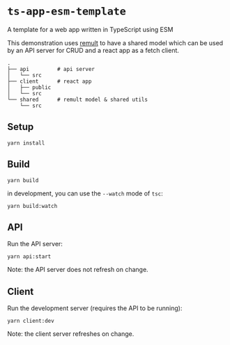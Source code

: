 # `ts-app-esm-template`

A template for a web app written in TypeScript using ESM

This demonstration uses [remult](https://remult.dev/) to have a shared model which can be used by an API server for CRUD and a react app as a fetch client.

```
.
├── api         # api server
│   └── src
├── client      # react app
│   ├── public
│   └── src
└── shared      # remult model & shared utils
    └── src
```

## Setup

```
yarn install
```

## Build

```
yarn build
```

in development, you can use the `--watch` mode of `tsc`:

```
yarn build:watch
```

## API

Run the API server:

```
yarn api:start
```

Note: the API server does not refresh on change.

## Client

Run the development server (requires the API to be running):

```
yarn client:dev
```

Note: the client server refreshes on change.
